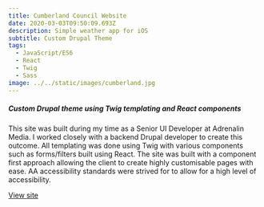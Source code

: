```yaml
---
title: Cumberland Council Website
date: 2020-03-03T09:50:09.693Z
description: Simple weather app for iOS
subtitle: Custom Drupal Theme
tags:
  - JavaScript/ES6
  - React
  - Twig
  - Sass
image: ../../static/images/cumberland.jpg
---
```

##### Custom Drupal theme using Twig templating and React components

This site was built during my time as a Senior UI Developer at Adrenalin Media. I worked closely with a backend Drupal developer to create this outcome. All templating was done using Twig with various components such as forms/filters built using React. The site was built with a component first approach allowing the client to create highly customisable pages with ease. AA accessibility standards were strived for to allow for a high level of accessibility.

[View site](https://www.cumberland.nsw.gov.au/)
